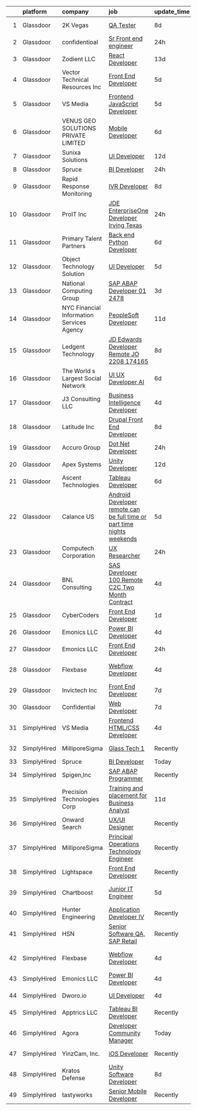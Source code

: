 

|    | platform    | company                                   | job                                                                                                                                                                                                                                                                                                                                                                                                                                                                                                                                                                                                                                                                                                                                                                                                                                                                                                                                                                                                                                                                                                                                                                                                                                                                                                                                                                        | update_time   | location                   |
|---:|:------------|:------------------------------------------|:---------------------------------------------------------------------------------------------------------------------------------------------------------------------------------------------------------------------------------------------------------------------------------------------------------------------------------------------------------------------------------------------------------------------------------------------------------------------------------------------------------------------------------------------------------------------------------------------------------------------------------------------------------------------------------------------------------------------------------------------------------------------------------------------------------------------------------------------------------------------------------------------------------------------------------------------------------------------------------------------------------------------------------------------------------------------------------------------------------------------------------------------------------------------------------------------------------------------------------------------------------------------------------------------------------------------------------------------------------------------------|:--------------|:---------------------------|
|  1 | Glassdoor   | 2K Vegas                                  | [QA Tester](https://www.glassdoor.com/partner/jobListing.htm?pos=128&ao=1136043&s=58&guid=0000018316d5723a83a440d05edc3038&src=GD_JOB_AD&t=SR&vt=w&cs=1_48187ee8&cb=1662535431078&jobListingId=1008101549802&jrtk=3-0-1gcbdasjcis25801-1gcbdasjuj4j0800-68913efced5949fd-)                                                                                                                                                                                                                                                                                                                                                                                                                                                                                                                                                                                                                                                                                                                                                                                                                                                                                                                                                                                                                                                                                                 | 8d            | Kirkland, WA               |
|  2 | Glassdoor   | confidentioal                             | [Sr  Front end engineer](https://www.glassdoor.com/partner/jobListing.htm?pos=125&ao=1136043&s=58&guid=0000018316d5723a83a440d05edc3038&src=GD_JOB_AD&t=SR&vt=w&ea=1&cs=1_112db010&cb=1662535431078&jobListingId=1008120565204&jrtk=3-0-1gcbdasjcis25801-1gcbdasjuj4j0800-157d22aaae319533-)                                                                                                                                                                                                                                                                                                                                                                                                                                                                                                                                                                                                                                                                                                                                                                                                                                                                                                                                                                                                                                                                               | 24h           | Minneapolis, MN            |
|  3 | Glassdoor   | Zodient LLC                               | [React Developer](https://www.glassdoor.com/partner/jobListing.htm?pos=127&ao=1136043&s=58&guid=0000018316d5723a83a440d05edc3038&src=GD_JOB_AD&t=SR&vt=w&ea=1&cs=1_39f32c04&cb=1662535431078&jobListingId=1008091081867&jrtk=3-0-1gcbdasjcis25801-1gcbdasjuj4j0800-08aa4e8ccfbb7ac2-)                                                                                                                                                                                                                                                                                                                                                                                                                                                                                                                                                                                                                                                                                                                                                                                                                                                                                                                                                                                                                                                                                      | 13d           | Remote                     |
|  4 | Glassdoor   | Vector Technical Resources Inc            | [Front End Developer](https://www.glassdoor.com/partner/jobListing.htm?pos=109&ao=1110586&s=58&guid=0000018316d5723a83a440d05edc3038&src=GD_JOB_AD&t=SR&vt=w&ea=1&cs=1_8786a703&cb=1662535431076&jobListingId=1008111504616&cpc=82B3195DA92CAF92&jrtk=3-0-1gcbdasjcis25801-1gcbdasjuj4j0800-d51cc92d47c4f04d--6NYlbfkN0CwDmAJad1vrFPjrCyZc1-12O19u5bGDYSMaAKB40LX6SgL_uQ_xlaLZoxDbDiymBRaDNDIK28uZx1Je-7Sv8ixSFLHV-U0-23YioU3-IvLrCdgQzRye68HZw-6NfwrHT_PAvOvPvdCmAYkEB778tF4DTJDYGPwGaqn8tn3RE5-xAtshAJoUVv9-0DI981-dm_i4yYjLAyQDDWBAvWJP-PEwgHZrRClk89AzvtDd3HYtriyJzazooawVX6JJMrlldO6zZnNjM9kN7u7Ucw4cWg0LsRc3Sbcwy8BimhkyH6FuEOtn4JbNyMEEKeNtV0p3MrYY_F6MZ6MRpfNYRy2XT7VWw4cUQ6Vu_CcesgwCOZtgMORY8hyPY8YHssSd4cjiKhO9zLmjmPIFJ-8njPIdt1I9XC7EwlJkz9FMgeksA-wfvUn9tmLEPlfogf4p_IpAFYagxD9zTedZSFpMcY4H2FSqzN8Imd7XhiuVuNGblIY7GYjajrWr0XaPo1wNtOHZz4I10Ksuj2LpALUOGs9i_Si)                                                                                                                                                                                                                                                                                                                                                                                                                                                                                             | 5d            | Vienna, VA                 |
|  5 | Glassdoor   | VS Media                                  | [Frontend JavaScript Developer](https://www.glassdoor.com/partner/jobListing.htm?pos=120&ao=1136043&s=58&guid=0000018316d5723a83a440d05edc3038&src=GD_JOB_AD&t=SR&vt=w&ea=1&cs=1_e526ec3d&cb=1662535431077&jobListingId=1008112413668&jrtk=3-0-1gcbdasjcis25801-1gcbdasjuj4j0800-89ce4122cd0da72e-)                                                                                                                                                                                                                                                                                                                                                                                                                                                                                                                                                                                                                                                                                                                                                                                                                                                                                                                                                                                                                                                                        | 5d            | Manhattan                  |
|  6 | Glassdoor   | VENUS GEO SOLUTIONS PRIVATE LIMITED       | [Mobile Developer](https://www.glassdoor.com/partner/jobListing.htm?pos=106&ao=1110586&s=58&guid=0000018316d5723a83a440d05edc3038&src=GD_JOB_AD&t=SR&vt=w&ea=1&cs=1_3eea2e7d&cb=1662535431076&jobListingId=1008106154979&cpc=F5E96E35A1725171&jrtk=3-0-1gcbdasjcis25801-1gcbdasjuj4j0800-f05720546d46808d--6NYlbfkN0CxR8Ewqqu2WxwAYRMhqdk50AxsSApkE37Qw4Xivah3VKecGufDyuvHWjwqXIxPycLmnzdjap9MuP0hYonnMRNGMutGCrI-JxiASKUBRu8gSnC1bl-jsFEOQ8DVqlj1kxFNEOZSzi6BpIBqraWlpFuM6umi7KyYDJss9-h5Bhv1esULzN3aZXJO0OcW5a3Ru-cqqtWnImg9ttTZmWqoY22Pp8kYgdNJLmsVQxQdNuqpSw_B1vozcunf59GKHrKOpyToxEMdSj2cn9SpcTdvDSz2jmgo9vuUbOniI8zqXSRYwbjnC7efEF8soj70l1sqJMxB5C5xzvhMzYntGbVXx-lb-zELW1-KgEm9fss32w0rIbKXPwDRNM34UuqPXHlTrG3SA7-fJ9otxbH7cN_W6Kgs9hoY7ntA0mz7dl08nIgXUJBYQe3xpeqxzscaFhtfwREiGDVS0b73DSMv3e2MmEBuiX-AVYIgQ-LFacOks1I1M-R_BKViNDJCQEMBdfBg3HQ%3D)                                                                                                                                                                                                                                                                                                                                                                                                                                                                                                                  | 6d            | Remote                     |
|  7 | Glassdoor   | Sunixa Solutions                          | [UI Developer](https://www.glassdoor.com/partner/jobListing.htm?pos=123&ao=1136043&s=58&guid=0000018316d5723a83a440d05edc3038&src=GD_JOB_AD&t=SR&vt=w&ea=1&cs=1_80292c81&cb=1662535431078&jobListingId=1008093911276&jrtk=3-0-1gcbdasjcis25801-1gcbdasjuj4j0800-c12d46be60d48c3b-)                                                                                                                                                                                                                                                                                                                                                                                                                                                                                                                                                                                                                                                                                                                                                                                                                                                                                                                                                                                                                                                                                         | 12d           | Remote                     |
|  8 | Glassdoor   | Spruce                                    | [BI Developer](https://www.glassdoor.com/partner/jobListing.htm?pos=118&ao=1136043&s=58&guid=0000018316d5723a83a440d05edc3038&src=GD_JOB_AD&t=SR&vt=w&ea=1&cs=1_1c8acc50&cb=1662535431077&jobListingId=1008120560988&jrtk=3-0-1gcbdasjcis25801-1gcbdasjuj4j0800-85f577acc1c47a3a-)                                                                                                                                                                                                                                                                                                                                                                                                                                                                                                                                                                                                                                                                                                                                                                                                                                                                                                                                                                                                                                                                                         | 24h           | Remote                     |
|  9 | Glassdoor   | Rapid Response Monitoring                 | [IVR Developer](https://www.glassdoor.com/partner/jobListing.htm?pos=103&ao=1110586&s=58&guid=0000018316d5723a83a440d05edc3038&src=GD_JOB_AD&t=SR&vt=w&cs=1_f50eb1ec&cb=1662535431074&jobListingId=1008101246302&cpc=ACBF47B84C432121&jrtk=3-0-1gcbdasjcis25801-1gcbdasjuj4j0800-4c11f4b3383ba9e8--6NYlbfkN0BVnwLlRn5_hcsE5CpN9UW4_nyQYfUVagSVuhr0ZGDrdSz4Vg7RtH9ofGP4oq8CUmsSSIXo_PRJWSXAqM0iaF_7QQjEPWuIFHY-yhv1XcbKxE21cf6NZuz46qn8GqBEah7RvVje0KxoTBrZWgQv84UwKSwYb_4qpHhiouckwKssTFtAED5if2OV8sakOBHJe1XK8l2cC1zYhhqZjNkHl9KvGXvoSDVrmN4TLAt2PjBxc5UjivL7bziOh_4YLMDAMIB6JRHLv4qhzXJVflcmVdPzAmv7KO-Gx8RdLdoqpla8YQcI1p_6Cu9W7HGyMldERCNSJEbwNFouO80xx2LEIX_MYCAUy4oPfnKF8iHLTh2u3b0_wK6n8dE4zSA8UaUfmBlbhmffb7enjggjY0n5vKARJOk9csypo0sH1cA1fNSSHKsi7FTvx8CyKquA5fb3CP15S9D52TAdwEzJjkBoL3BGCDgU5n-OuFfaHVjARkqfiz23yO7VykDsrjVeFpqYzt5Hxbg3vEeHouqWwd-J21WMMpX_UO-5vIfJxLu2jK7A_uO5nDpPofHptaTXkpejVh5931XGmwrtjf2_0FzUgsXA)                                                                                                                                                                                                                                                                                                                                                                                                                                        | 8d            | Syracuse, NY               |
| 10 | Glassdoor   | ProIT Inc                                 | [JDE EnterpriseOne Developer   Irving  Texas](https://www.glassdoor.com/partner/jobListing.htm?pos=108&ao=1110586&s=58&guid=0000018316d5723a83a440d05edc3038&src=GD_JOB_AD&t=SR&vt=w&ea=1&cs=1_e6b60c75&cb=1662535431076&jobListingId=1008121300043&cpc=ACAF1607C5C1E404&jrtk=3-0-1gcbdasjcis25801-1gcbdasjuj4j0800-e0d039a501cc26bf--6NYlbfkN0Dvvu0k5orVndX-pVX5gIAbfUD850mwj9cGy3MpbCSoBF1xFN5CVVdw9ptRQJVgDZRyAX8iIhdnIBb73C8Zmh64p32lCS8brzFjDLTHT50hAXy1-Ta4dCliWueqUYhfx2StcQCz13nPgVZ354bOiHn6jtyhiQf16waYXbWIEtB7PFJw7FnQNgmQeRW_YXGOE1Wu1EExJyaayNWnQM3ggppq6lwILWUMM_dOGvCIrxIT_C-bct3oHxQm8w-N-_Q5aEIBs8qxdcW6ZInEY0PEa9LZPF5nOreDD0DRNxOrqL0N8uohdTjF1wzhpIIzAHPoP_URCWccc2XEqUZfeUB1kPEhSrSwHAD2jo8PTMcYJA-eQMwff--oJqUA-o7zvQfkQoovcmA0En-BMqJUy-k2iavsE-_AbfyZqBel8NxBPjbs3XWKtAvbJORS43NrujysuuG4qV_OS3cowjNRqGKxyu_OuhTRpQbKNd6l6sR1LgsMMGGkN_kyX0VDiQfxS8FvYYazwaWKSrIxTg%3D%3D)                                                                                                                                                                                                                                                                                                                                                                                                                                                                         | 24h           | Irving, TX                 |
| 11 | Glassdoor   | Primary Talent Partners                   | [Back end Python Developer](https://www.glassdoor.com/partner/jobListing.htm?pos=113&ao=1110586&s=58&guid=0000018316d5723a83a440d05edc3038&src=GD_JOB_AD&t=SR&vt=w&ea=1&cs=1_ac1f7475&cb=1662535431077&jobListingId=1008105964743&cpc=F41FEAB56D215062&jrtk=3-0-1gcbdasjcis25801-1gcbdasjuj4j0800-24bf8aec79f66f3d--6NYlbfkN0DOCvLQenlXS7fh3AEEtPwhntZQnPW7UfiJ0vyM-Z38ZvlXuLrJoooXtLfzu_VleczH20cQK-OsjRuyR0zUcODPwKcQqF_U3Ww7sq7mCCAZGhvw9gf7GODUfnjWlM_WdPWrzBl-CATg_1Qpv5BHjTywxQl0v0ASlSiNBgf5SuRJg8zr6gToofLTh0JypghIIa8Y4-4QwAop6gW_qGxmqRWtk3biBI3b2EKbpkPqVSB4Ev73Zqu5czo-ep1it-fYUmuwQbwB8hRT8mVJR1dJJAVnbWzf2RLMYBeTosel5P0AvUp_bcWA22JPgBD0nB8Oo1a7MIcAOXpCKBZXDL8355rc6Gecj4kKI3iJy5DSBt4YGwKY6dz1RHFsUiSVGx5u6bHycsq7iCyEtj41h_lBFpPAlCfAAZvZhczPKNzTKcnAiUTPTQW3mwm7YmIuiHfJ7KPmJaJdOISnCfeGmt2rG56FegZ5TBzZZD3HEiIWIflx23EEZAJ12nflbllXMACla6_k6Wf6AaHRig%3D%3D)                                                                                                                                                                                                                                                                                                                                                                                                                                                                                           | 6d            | Remote                     |
| 12 | Glassdoor   | Object Technology Solution                | [UI Developer](https://www.glassdoor.com/partner/jobListing.htm?pos=124&ao=1136043&s=58&guid=0000018316d5723a83a440d05edc3038&src=GD_JOB_AD&t=SR&vt=w&cs=1_0f5df868&cb=1662535431078&jobListingId=1008112764613&jrtk=3-0-1gcbdasjcis25801-1gcbdasjuj4j0800-dd204f09d5632003-)                                                                                                                                                                                                                                                                                                                                                                                                                                                                                                                                                                                                                                                                                                                                                                                                                                                                                                                                                                                                                                                                                              | 5d            | Remote                     |
| 13 | Glassdoor   | National Computing Group                  | [SAP ABAP Developer   01 2478](https://www.glassdoor.com/partner/jobListing.htm?pos=116&ao=1110586&s=58&guid=0000018316d5723a83a440d05edc3038&src=GD_JOB_AD&t=SR&vt=w&ea=1&cs=1_5e792523&cb=1662535431077&jobListingId=1008115444968&cpc=8795CF9063CD573D&jrtk=3-0-1gcbdasjcis25801-1gcbdasjuj4j0800-6b45a059264a2e52--6NYlbfkN0D1IdhwiI-MbYliDxlkdzQl0PwcHEIzV5bYyrHGTsr8-C9iLEpciUiPq-bjpQ6SnwvHH8yebsJEF-R0cT37Se3gxmjemOj11w5AlQ2uOhrARGhLYqwggt2JKE-H3czIcq4CFPR6IGGQy1Dj4YGXERaCMR6SpCn7igJ77-4gx_RCQKPf5GemfCUkXscHFWeWQZXsbuE0JgBiP2BrMh4-tzEDVLbPJmWcNFvNu1-LAAQOgudgjy1pqswfneMLx3ER87OaCxGi9m_e-PO5Hm__Imgd0Ng7eqEs0VTDAoZ4FsYCfBK-QIQhpsLV6pJ4wWyFWiH8MY-SwGBdYp1u5UiUvXhMWoHxsIUp_Z0Dnftte3-5DeT_x7k55QHLz5FqJY_5LHg_g432FLlx1mfK-mSHmlUsXmtTdFsEsKdNUN92QXmco24Jc6l4WVjS1_nNAcaRBcuGjjuUQPu0BDgeoh8RYp8We3aPVnU-pabwyqr356kLDq6C_fDv3NFz6NH2x9W-koc%3D)                                                                                                                                                                                                                                                                                                                                                                                                                                                                                                      | 3d            | Remote                     |
| 14 | Glassdoor   | NYC Financial Information Services Agency | [PeopleSoft Developer](https://www.glassdoor.com/partner/jobListing.htm?pos=101&ao=1110586&s=58&guid=0000018316d5723a83a440d05edc3038&src=GD_JOB_AD&t=SR&vt=w&cs=1_b3157af7&cb=1662535431074&jobListingId=1008096945992&cpc=3794EC2BC9A3BB0B&jrtk=3-0-1gcbdasjcis25801-1gcbdasjuj4j0800-2a3e79cccf1e7ecd--6NYlbfkN0Bvr9eD_ocRLKaKs7JuGJlCR4Ix6DTQrMKkNH8RK5rBAaAlxlDDl2M94ynW9wIeW19uSMej_8bks0AG8Apv7SHMbh5_HX2qWcY7NJ8CoYLhgcmnTau8snrIS4haJ44mrsa8OtvbcXWUkpF8dkIWVMJpoPrmQUWlGOi6y7YgzPCN1S2YKPme-IeaaoymeurkLhZlrwhzc4lBJebGkNXV5bGHbcE5XREs_lMZbmFSSsekaGFlgjjHHf4evcW9Mbw8orDBMnii--2bIfs9STFuKLa7Mgoe4E-7YeIzsQYaoXjKHrlET7hJDPCKQ4nYrz0SDiDelZ6M4aq49FCYywRW4_EhG_S_JkCh6zOTiSDouxIsnyGo-gTJhTDZ-02LTQ3KCF6eAw2iYjtv6wXPX1yYWXs19IUnoV_EbQyKM4FcZxJYRpqvQUveIWDZpUPwO51VjYM2UN8o13UgafNmiF8oBOgXlmiKMSDWHtlDEb8eg7xnSE_XnbpXzyuvMaWCobDMgCZGBDgw7mlYSZX-HNmXsfI2MYset55chdZGdSDjvM3YPX1EqskpAk1JmWFrBZfPy643l8-rGvjIcQV-hfE0qvIPT8RwKHKbGhU%3D)                                                                                                                                                                                                                                                                                                                                                                                                                   | 11d           | New York, NY               |
| 15 | Glassdoor   | Ledgent Technology                        | [JD Edwards Developer  Remote   JO 2208 174165 ](https://www.glassdoor.com/partner/jobListing.htm?pos=115&ao=1110586&s=58&guid=0000018316d5723a83a440d05edc3038&src=GD_JOB_AD&t=SR&vt=w&ea=1&cs=1_5c375be2&cb=1662535431077&jobListingId=1008101416492&cpc=6FC5BA77C9A4CD78&jrtk=3-0-1gcbdasjcis25801-1gcbdasjuj4j0800-bdcb4f1f8db61c3a--6NYlbfkN0BhfrGGbcblirJ0_oD-V1jJ9SBvie1turFDKTAe6KCgNzq6yyAeTVm5iPBuNul22Zpzg2SWnJouwoGnXnJMfl4T1-YKFeQfWtDuu-QPIQLwC0k8wweEB90cftJUD13bPJoyOPmCwrobcg7y1aX7EJ81OpxXv3VrvgFSLgEIqtRt6fkvBFSyrjw7lGa1qUtr2R1tU6ADsez4EM2k6_qyKXDi-vS0QKTDUFYlYIU7TPtgocJvpvP4snvL-IFM14O2pAJDOVqP5l_-pK_zEZRDeOqPGDn7b_rZAeBm_KfR2OCQ8B2_isBWsq5DNo5z-toYeZgpD-xMGeApRb7vf7WUqtJV18GsOjWj0K8UNScQIIH_gSrVK3NatMBavZj6di2K3nxsYxcKrSntUOIxAEIXn0mhFK6IUh9CzCrrfFw_x4y083MEZSJ-7zyrbm_ZU0B1yUnxiRV9ibcCcQjdIU5BNHPC_SgsG0bums9S4yEoAtkOfuOBc0lcwyr5C7XYjEx4XgjhzpEMam4_IKOpLvfKbHiRxq803hbXfZ_68Rzy8M8e5Rd3PKNOIZsfXtscJbTjdSj-1SX0mbwOB5iJ0TGa1qKuB3DjHn5myyu_3Dw6FYKj_3hmL0twScz5rcrZ41bAYhtUpEJFHOokWWl9dJ42bjwbTKNujJPkEPvO3xM-cSM_j_jFVdNIefM0)                                                                                                                                                                                                                                                                                                  | 8d            | Boca Raton, FL             |
| 16 | Glassdoor   | The World s Largest Social Network        | [UI UX Developer  AI ](https://www.glassdoor.com/partner/jobListing.htm?pos=111&ao=1110586&s=58&guid=0000018316d5723a83a440d05edc3038&src=GD_JOB_AD&t=SR&vt=w&ea=1&cs=1_1dd9875e&cb=1662535431076&jobListingId=1008108083936&cpc=6FC5BA77C9A4CD78&jrtk=3-0-1gcbdasjcis25801-1gcbdasjuj4j0800-de6ad62bc615bcfd--6NYlbfkN0DSgjPPcnEdvoK3uuxfISLALE6pB1FR7YSHOr_tSg5_QGIhoz_2VqUepdcKLBLI_zSdMmIpLQQLQviGYmqeHU64dNQzWykVjy9GPtReiRwgwhwK57KCvSGhhonduNkBZDESGNvXK7AAOZ7oeRE1PCmi8tQBO4qqIohn9hEvsjhSuXWrFGW2vUsceVYu0x1x62fjbQCHI01p5Z91MtjYl6WWmbNlILelvDRAFi2QmGp3F07wtbdUzorkiZX7zbLZuNHJu8--1uKLn9yVSc0FOUqcqPzMY6UlyNmK4nQEmCksztfaxajCWla3wOx3n7ketYGubTrKZ8TkAeZRG-fNL7og01pQYGEFQWq896p2ed_eD-8zE797vYkSr2G31iVr5Hjc6Hl4eqkHhpQKiMShIjtSsH_F8G3GSz5KZVMF-q_QHIOUlL0UqzO2CnPMeC8vigMg1GZDYzSXREhHfdfYuADqbMbPtnDDQrpevqgUO6iYmvkm5_mHQYxENcP-ZTaJXO3lPXHJfLmvr2UlXs8N_LPz5bkj_I78KHNaCHUxal21W4ngSCUUhLeC5skhSBFatZn7Rv1Q4IyVsq40RhtCjsRl)                                                                                                                                                                                                                                                                                                                                                                                                                            | 6d            | San Francisco, CA          |
| 17 | Glassdoor   | J3 Consulting  LLC                        | [Business Intelligence Developer](https://www.glassdoor.com/partner/jobListing.htm?pos=104&ao=1110586&s=58&guid=0000018316d5723a83a440d05edc3038&src=GD_JOB_AD&t=SR&vt=w&ea=1&cs=1_0423ecba&cb=1662535431075&jobListingId=1008114644384&cpc=5FEB1BEB8E14EF52&jrtk=3-0-1gcbdasjcis25801-1gcbdasjuj4j0800-a96afb5a6657bd97--6NYlbfkN0C-muprqpCMm1hAUIi5WIH7NOcegZg6Lh5paId2ca7O4PTI1amgGdXmedCgUefvQ3yJgXbuw7nWzETmVGQc_0Dluq_1JhoLjHHhWwFcRk0HPHAhcWjIIbWVlhGRNkluhC2C9QdOzYJH_pGHjZFnd_bSSQgbf4zjcUuEy8CmYjrlHCoh_ybzkkWJb5vUyL4b8VpO2e7s9BWqgKkWslM0UehP77_2kKbN416DCuPTSNx8FawLweFEuREoGA7WxjX5AK5tD8ibrU8LSo2l_k8fIrAsKDmbQrAw9eNCzDHtlsXP7zAv29byyymLOjr-XPSheJXW9dtGg12b2jCtg0ZamFFch9mYjvWt35Cy6huApYY0mGbJ8MQSvp_Lp9G1yEHmzJ3EAPLwqsXP5t-EqFqndWZxi8XOFwyhf4Aot0YbjzuYj_qmEBOnvFFUEWGBf5CS7QwHKtXLoQxtRmUbvK_B-QWA4Rnmcjff2qDosznV8OFsGgA-2YYarSd7ceUWrgd-fV1nJwZOiEldSQ%3D%3D)                                                                                                                                                                                                                                                                                                                                                                                                                                                                                     | 4d            | Remote                     |
| 18 | Glassdoor   | Latitude  Inc                             | [Drupal Front End Developer](https://www.glassdoor.com/partner/jobListing.htm?pos=112&ao=1110586&s=58&guid=0000018316d5723a83a440d05edc3038&src=GD_JOB_AD&t=SR&vt=w&ea=1&cs=1_0c4feef6&cb=1662535431077&jobListingId=1008101567028&cpc=F41FEAB56D215062&jrtk=3-0-1gcbdasjcis25801-1gcbdasjuj4j0800-b0da56d3920c85d6--6NYlbfkN0DHl9MnwPpq1bbpPHgKt1JoxxtgUYxcPgpGa7590zZ_bSO6C83MMtUscRZ8bkrEfXtGCfJb3DfNdsrefLJEN-PA_7RSo760CQGYUcD_ZhExeILm0Sjb2xdE8AkNC8ftfll4QZ4D5GaMUHby8pdNXutnMAndhOIMSycmVM6CUnKLzhFnlbrOW-XRED0K0OE1iovpNpGzZan9v6Xx0ZjQmfPxIFiBDYccpnFQNh2ySNsD0wKrDykVkw0Mwx2ootMHaYNTdUS60NI_lQXYVh1EEbEPc17qaFVfUemmH03loywWTXAivt3cCRgqZXYs_ZLTOOOF55N59x-jUD8lRal3MPKVVMrQkFWbnoFtBV2W5aG4yMRemTumSrL5--oytal1IZdL__TgpS8hV-ya7JP5J67kkE9joDwNWcnJLwhJKgSC2C0w5R-nfPkuAYH8qYLMIxaLb4nfd5_R3fCBuLftiOwDn_JIOVcri51dCg8EaNOIghIFc9f5LyxU70m27v47IdqTPcrE2aB7mA%3D%3D)                                                                                                                                                                                                                                                                                                                                                                                                                                                                                          | 8d            | Remote                     |
| 19 | Glassdoor   | Accuro Group                              | [Dot Net Developer](https://www.glassdoor.com/partner/jobListing.htm?pos=129&ao=1136043&s=58&guid=0000018316d5723a83a440d05edc3038&src=GD_JOB_AD&t=SR&vt=w&ea=1&cs=1_3141a7d3&cb=1662535431078&jobListingId=1008120978305&jrtk=3-0-1gcbdasjcis25801-1gcbdasjuj4j0800-77b5d600506de46f-)                                                                                                                                                                                                                                                                                                                                                                                                                                                                                                                                                                                                                                                                                                                                                                                                                                                                                                                                                                                                                                                                                    | 24h           | Minneapolis, MN            |
| 20 | Glassdoor   | Apex Systems                              | [Unity Developer](https://www.glassdoor.com/partner/jobListing.htm?pos=110&ao=1110586&s=58&guid=0000018316d5723a83a440d05edc3038&src=GD_JOB_AD&t=SR&vt=w&ea=1&cs=1_8d5052b8&cb=1662535431076&jobListingId=1008095644462&cpc=47CFDC01B3F81FAC&jrtk=3-0-1gcbdasjcis25801-1gcbdasjuj4j0800-6bbe27f3ee36f77a--6NYlbfkN0DqWjE27Bj7wQp7zwejGyju2OyxUuq4SEucXSyN07WCWejYvQmJsgF2DYF8Y-TYieD1jr10UgDSox5dumJNYA5WJqkQ-nEWPu2Rc9PgyWrCP7nX1cbXE8hLzx-28Hd9xYudWUqQyn7Qp-bj_r0v5HpnwaNV1w4cWgaPyjPpalKfu1o9ZD8ZCn874K02Wg2lkacu_AxDIIY_ZmsVIaYDsRp9H1FtDtUcsc0x5Cr8wRjUcc8f6kZTE84Ki9A4s-wQ4pBr330dCaWpwoo58JG4BKblKAm4742huWxFo8-RJdt18n_1p2MRB6QsatTXpUOQrsWt4aYJDErguFK0oapTZSJYEV29dNcRRTL2_gH7sTyI5KBvGCVKMW1esqS_YI5lklqPbSh2CR0ktvTGlxNBGBzTllzuztU6qzP_Dq4kbCRiE22iaLWmvVbnyhTCUW6cpDVAFB3W_q13OycSuxuU393G3_nEL_T1z3zcVtyFZyW7KwtYnpzeTFjV268mnRkGSyKriZI4gDPl4B9pDZhZQP0HPVLlNNIPqmdKxvaPTXS88zIZdKR_gJHWVltdMEinsiX7qNGxm84UJ7Jq1Ha37_eCS5Z7ES0UdmgHQVroDbIZUKhwwUeVb8XRw20LaTYEf5_tL7QovKFUaA%3D%3D)                                                                                                                                                                                                                                                                                                                                                                     | 12d           | San Diego, CA              |
| 21 | Glassdoor   | Ascent Technologies                       | [Tableau Developer](https://www.glassdoor.com/partner/jobListing.htm?pos=126&ao=1136043&s=58&guid=0000018316d5723a83a440d05edc3038&src=GD_JOB_AD&t=SR&vt=w&ea=1&cs=1_fc2bc8f3&cb=1662535431078&jobListingId=1008106357315&jrtk=3-0-1gcbdasjcis25801-1gcbdasjuj4j0800-ccd6a9b9e94d499f-)                                                                                                                                                                                                                                                                                                                                                                                                                                                                                                                                                                                                                                                                                                                                                                                                                                                                                                                                                                                                                                                                                    | 6d            | Remote                     |
| 22 | Glassdoor   | Calance US                                | [Android Developer  remote  can be full time or part time  nights weekends ](https://www.glassdoor.com/partner/jobListing.htm?pos=107&ao=1110586&s=58&guid=0000018316d5723a83a440d05edc3038&src=GD_JOB_AD&t=SR&vt=w&cs=1_1928d9e4&cb=1662535431075&jobListingId=1008112019266&cpc=AF770993EC679D41&jrtk=3-0-1gcbdasjcis25801-1gcbdasjuj4j0800-2e3b82992bd324be--6NYlbfkN0CUxI4io42tSS62xnL00SrXi2yJmCzdJxEKcpG7rurhbzpNshOm01i5P2mXDzRiGHCZ2jmah9CfZfeFh8K7IDPad9j6J_3KRsna5VISvojFBP4Tnzyns0v339B9FNWJ9Qek0HOgEO7SVgBiK8iRMDLTklRqLMRMBo60bJPDu9NJ9ScMe03-OHjMqGjlPX14XZrUlIHpMbn8iSNEmwqJ1T9c3RvMiVbvcnUlKG4if7AXx3d6HUDjct9fjP20zjvaZAOmHcigQYv1BjimQ186uWrolP5el1odC_iSL9W0rq1PA-61-7bAdqNx8EEptsnfcp6OCYywGo2QAC0-Iv5vFZIDCjAMlkL4WOLbnMeKYtqrvIKSMWoic6NCe7eiiNuTjl8cYr9zdkQwjv50IppYHiqBADD6AW51yzGS8LVh-XBHy6jpnEPh-nuLwQBRy6DeaQ0UcnbO-2kxAQPiUdNhKkhOY9jIj8ojQKzFv-gccdRcRGmlbv4YUb1gYNpKm7gd6MjDDcY0aw6XdLIWt3_CCiD-Ds35bBrIFZZn9BDRmfdrUcPyTQ_GEzvPpDj4iVSE9HMiW_rKVAF7te9zHK667VYX0Ti31x9JChk%3D)                                                                                                                                                                                                                                                                                                                                                             | 5d            | Irvine, CA                 |
| 23 | Glassdoor   | Computech Corporation                     | [UX Researcher](https://www.glassdoor.com/partner/jobListing.htm?pos=117&ao=1110586&s=58&guid=0000018316d5723a83a440d05edc3038&src=GD_JOB_AD&t=SR&vt=w&ea=1&cs=1_c3e8da86&cb=1662535431077&jobListingId=1008120648815&cpc=3BA4CE39D5B5DEF5&jrtk=3-0-1gcbdasjcis25801-1gcbdasjuj4j0800-23ffee758d2c98be--6NYlbfkN0BeGDwn5w552iLIbU9PGRaFrTNjb8EIqVWv39gFY7fGshWJrHwAsIU20SH4MpysjTXWb1PBw9z62GaZ9tQtka6hTUaMYp5uz9uHHZKJg0cYj_7q-khztRlgmRWMWBC55Rh-UIdzlX3q56sfoU3ZdxQmDTe4JUTPCMTsJYTl4_oNvKjepJNgRnNH13cg1EZiX8H2uP16gnkrUBy_ZHmDV_88gOw3yyXWamiMwff8uXwJFlbfyNnLwzCmDvWi-rFKpS-VGhY9xFc5BQnijtN2f2UVjFP-Jkrdkz6a_YABzWbmNluUzDLIVe-JVCaDO4aUNgi3XPJ9CRcDRF9fH1Rvx6KpgMeyF_2nTkQaxVaL0RiRp4ZspQ9auO4H9IsxsPFThEyPgVuCPK2D0UeyE24hAm0rN-fzj_fWm7Fd6OTLmlG__cFku9TpcbuMO7i1i-s-ulP_1kbz79c0p2fp2YOgmLgtW5MRlllgW1EsWQYlu4aJPnUxD92T_MxRXJ7j2l2ro2G3B15Z3ZM1Cw%3D%3D)                                                                                                                                                                                                                                                                                                                                                                                                                                                                                                       | 24h           | Remote                     |
| 24 | Glassdoor   | BNL Consulting                            | [SAS Developer  100  Remote  C2C  Two Month Contract ](https://www.glassdoor.com/partner/jobListing.htm?pos=105&ao=1110586&s=58&guid=0000018316d5723a83a440d05edc3038&src=GD_JOB_AD&t=SR&vt=w&ea=1&cs=1_c36049eb&cb=1662535431075&jobListingId=1008114876305&cpc=D2F1DE17EE1F43B9&jrtk=3-0-1gcbdasjcis25801-1gcbdasjuj4j0800-8571d15594d1e70e--6NYlbfkN0C_eQCgnQ3dunn2kgXxy7uUxBB8Rm9uGSd45wqHXb30YrTg5NAZtCjZ9090WdGwjZ6QgGsdW3QxYLCK6kJFvteWvRwus-f34so_5Aiwsrj-vZKocFjNif7AWlVUMFdq2E9_PclsfhclfU286qtvSK1yWfTygMTSxBAqPzhOsyVIYo7Y2TWHNi-Nh3kB8iNLLeEFolBai8n8hgYKLfOb2tsKiLY0e59aWE4zt3qx39ewBEmm3QjlKKq8c9TRj3wy0iih2Jn0qZMUiSjk4SG_tDgivAuOSuH7QLIbblzW7_VH7N2ysJYx3qEkfDY42sBIik5fltJzQtSfF00FV2eqR_yzlKGzb-JLv4w0c1vnfDRdX_3nOchC6NM7nvl-5Khhe_cg215n0eOkyj94Op9Jhor-CfGe2rQg1CLrTcYOq5D7ZCtGAVJZn31oIvZB7TlvL89rJ_KWZ0A_KIhfUwYh-WyssP0y3KDFw6dRGjfWQpv6KZMZ_SYS8svqw7T_jQmOxdg%3D)                                                                                                                                                                                                                                                                                                                                                                                                                                                                              | 4d            | Remote                     |
| 25 | Glassdoor   | CyberCoders                               | [Front End Developer](https://www.glassdoor.com/partner/jobListing.htm?pos=114&ao=1110586&s=58&guid=0000018316d5723a83a440d05edc3038&src=GD_JOB_AD&t=SR&vt=w&ea=1&cs=1_05cde70c&cb=1662535431077&jobListingId=1008118859160&cpc=F4EED0218A761C36&jrtk=3-0-1gcbdasjcis25801-1gcbdasjuj4j0800-167b0ef55e0921df--6NYlbfkN0CpFJQzrgRR8WqXWK1qKKEqALWJw739KlKqr2H-MSI4eoBlI4EFrmor2FYZMP3muM2jIErn2TD3DVwCYsvBU_Bu42oCSCRJN24FKu6WCq2XYw0liZ-JyHX36vZ6Q33I0w09fgHbC3YOxqD0BWmRZKINEPeIGH0BFfuAalfxpIb-VCbLPo3-NyS2Pp34IeCQR88G9EZOOLpLdWLyyK3b_U07t6UDNxLMQ-duYphzk3vzFc-kAAM7eHkroLFHfnAnNqR_UvLJVLiaTbanE9-O7Bl1e1psMXhv0YEr49j1a9nibIQFqVunRG9lQrneOt96vhnrxVhQrUfXw-DBjxbufRIJYUyIsCiZaWnYYygmsdJfgWW9HIhR8A4qkRaJtOPoSSQdFlvE-i6h3VRJ2CHyXcbsm5DXB_QXA3cujIMuUFKJNaRy1zK6K2V79DZRLfA5WVXd3H4NxTauE_HexamzBBTSYotszaE7pj10ifY3fToD_y4AC6--_v-RDcUufj3SeRd5MtZLGn0Ia-87PXqif1QtYt12n2Vjx4j9XtTMKakMocbN_1Mebkexi4fEGo4BQcx8UOyJ1WfQ2Xpr4rAImTjibUitl6u3TJ9LGke04cv4skwp9JCMuINTKYoC7fksLC2-Z5p4oOM7Q_3IuhEgld86W-OxJ2gNwLp3cSZ1jsFkA9-gPv1O4Nl8uQcxG7-0tTBqG7jazhvaQClLvSvwUa5hFBFtTT8I03aNdFpC8zHe44YODI9JfEm9I2e5EoeujMNTFouL6B_ln1CZ4KUhzlSqqOS070ePnZeSQmRh3lASTgzXagknvGXI_86J8pNTTOzsZ0HD8syMHBQLfQjRwNs1cNXeABJRCzRVWL7XbpqhX5cYYyiyjyNyUO2vJihHvv-ZLVwI7sKiSxBTEG4XLIYA-lwO_9j73csYrZQ1EosfpY5PCwDeRDUx5D6hm6zlPwmdAMtWXRViQMhQ3H4H-3VFGRGNr6QLrTiQ4arHgnJedQ%3D%3D) | 1d            | Aventura, FL               |
| 26 | Glassdoor   | Emonics LLC                               | [Power BI Developer](https://www.glassdoor.com/partner/jobListing.htm?pos=121&ao=1136043&s=58&guid=0000018316d5723a83a440d05edc3038&src=GD_JOB_AD&t=SR&vt=w&ea=1&cs=1_e44ba235&cb=1662535431078&jobListingId=1008114105942&jrtk=3-0-1gcbdasjcis25801-1gcbdasjuj4j0800-22b4f0f2104a9b09-)                                                                                                                                                                                                                                                                                                                                                                                                                                                                                                                                                                                                                                                                                                                                                                                                                                                                                                                                                                                                                                                                                   | 4d            | Remote                     |
| 27 | Glassdoor   | Emonics LLC                               | [Front End Developer](https://www.glassdoor.com/partner/jobListing.htm?pos=119&ao=1136043&s=58&guid=0000018316d5723a83a440d05edc3038&src=GD_JOB_AD&t=SR&vt=w&ea=1&cs=1_deee6a53&cb=1662535431077&jobListingId=1008120888737&jrtk=3-0-1gcbdasjcis25801-1gcbdasjuj4j0800-1bcb69bc1ed416e8-)                                                                                                                                                                                                                                                                                                                                                                                                                                                                                                                                                                                                                                                                                                                                                                                                                                                                                                                                                                                                                                                                                  | 24h           | Texas City, TX             |
| 28 | Glassdoor   | Flexbase                                  | [Webflow Developer](https://www.glassdoor.com/partner/jobListing.htm?pos=130&ao=1136043&s=58&guid=0000018316d5723a83a440d05edc3038&src=GD_JOB_AD&t=SR&vt=w&ea=1&cs=1_b992ab1d&cb=1662535431078&jobListingId=1008114859113&jrtk=3-0-1gcbdasjcis25801-1gcbdasjuj4j0800-80f2a2ce2df7a49a-)                                                                                                                                                                                                                                                                                                                                                                                                                                                                                                                                                                                                                                                                                                                                                                                                                                                                                                                                                                                                                                                                                    | 4d            | San Francisco, CA          |
| 29 | Glassdoor   | Invictech Inc                             | [Front End Developer](https://www.glassdoor.com/partner/jobListing.htm?pos=122&ao=1136043&s=58&guid=0000018316d5723a83a440d05edc3038&src=GD_JOB_AD&t=SR&vt=w&ea=1&cs=1_06199634&cb=1662535431078&jobListingId=1008103949961&jrtk=3-0-1gcbdasjcis25801-1gcbdasjuj4j0800-deb6620782257db9-)                                                                                                                                                                                                                                                                                                                                                                                                                                                                                                                                                                                                                                                                                                                                                                                                                                                                                                                                                                                                                                                                                  | 7d            | East Windsor, NJ           |
| 30 | Glassdoor   | Confidential                              | [Web Developer](https://www.glassdoor.com/partner/jobListing.htm?pos=102&ao=1110586&s=58&guid=0000018316d5723a83a440d05edc3038&src=GD_JOB_AD&t=SR&vt=w&ea=1&cs=1_88d06729&cb=1662535431075&jobListingId=1008104607554&cpc=8795CF9063CD573D&jrtk=3-0-1gcbdasjcis25801-1gcbdasjuj4j0800-08c3ac7db782754d--6NYlbfkN0BpE-cAQ5W3YA-r2UOG4w0-H5Jb_BoUWZJSJyhMu0PMY6ZofMtg6a85PK3cha47-Hta9AyDweQtZIhYmhKQq4Epgt56FNIMk5rX8NwgK-2-dgUzRzmx6vWtQVecuHJmFFrIHzHQVDX_CLnXl9GxlHvQ7nLBq9hPp9hXMtc-NEWMysBpPNBDeMjkhOjSuMyYmQNQ-FBcr-BETgZmjDNwVzZxwMVUVzgaLQGlNNM8AwOCJtuy24RKEpKYwuXL9PoVTaBPRKmvwU6kecn4goEQs6XR1lOWP_8kJt4bovbFcLVRpvTh9QH4UJedGSgnJ3mtzYr-K0JjTWIyQxDBcRStgYhNO7WLzX6pU9w8GmzFORRxV_7c5qlPzdMT0sOPJA5UEW6X9Wld5xzIjI_MoxdE7Jy9vgf-dfbBIegOZmgGyKZ7N0O4JR6-MoHyu-viLyyKxgQ-7yBB1HLx573rnmLYzuzm_J8wRLMlqhD8ikIeJ2kydw%3D%3D)                                                                                                                                                                                                                                                                                                                                                                                                                                                                                                                                       | 7d            | Remote                     |
| 31 | SimplyHired | VS Media                                  | [Frontend HTML/CSS Developer](https://www.simplyhired.com/job/Vr4pOdkFBgpCC7xvoP0821_NzdEwo3Tru_UE_q7J9qaCjAw34fFtIg?q=interactive+developer)                                                                                                                                                                                                                                                                                                                                                                                                                                                                                                                                                                                                                                                                                                                                                                                                                                                                                                                                                                                                                                                                                                                                                                                                                              | 4d            | Westlake Village, CA       |
| 32 | SimplyHired | MilliporeSigma                            | [Glass Tech 1](https://www.simplyhired.com/job/925LfimhPY87xYj-3ZEvpgyi1SLUiskNWgcAZ5VR9J67_ZQZDv_9Eg?q=interactive+developer)                                                                                                                                                                                                                                                                                                                                                                                                                                                                                                                                                                                                                                                                                                                                                                                                                                                                                                                                                                                                                                                                                                                                                                                                                                             | Recently      | Milwaukee, WI              |
| 33 | SimplyHired | Spruce                                    | [BI Developer](https://www.simplyhired.com/job/q3544XQgoa2CJnZ1cwoVgd9CEpJRbe3BxgEQkO0BWnNYqLmMUTUT_A?q=interactive+developer)                                                                                                                                                                                                                                                                                                                                                                                                                                                                                                                                                                                                                                                                                                                                                                                                                                                                                                                                                                                                                                                                                                                                                                                                                                             | Today         | Remote                     |
| 34 | SimplyHired | Spigen,Inc                                | [SAP ABAP Programmer](https://www.simplyhired.com/job/EeOILJaUHBwOmv-KwMZSRq6TouMXKZNT9I5WH-7XUseGrcqO0Qgaag?q=interactive+developer)                                                                                                                                                                                                                                                                                                                                                                                                                                                                                                                                                                                                                                                                                                                                                                                                                                                                                                                                                                                                                                                                                                                                                                                                                                      | Recently      | Irvine, CA                 |
| 35 | SimplyHired | Precision Technologies Corp               | [Training and placement for Business Analyst](https://www.simplyhired.com/job/SouEd_4OMEXkxJLqBrnker6zyJVSdiciH_ihhtg7ufYYDQExJF7alg?q=interactive+developer)                                                                                                                                                                                                                                                                                                                                                                                                                                                                                                                                                                                                                                                                                                                                                                                                                                                                                                                                                                                                                                                                                                                                                                                                              | 11d           | Palo Alto, CA +3 locations |
| 36 | SimplyHired | Onward Search                             | [UX/UI Designer](https://www.simplyhired.com/job/W7RyDij9M65RP5fUInqXdY7YT9nA0zX550GHR_jTy378I_Pt40zvIg?q=interactive+developer)                                                                                                                                                                                                                                                                                                                                                                                                                                                                                                                                                                                                                                                                                                                                                                                                                                                                                                                                                                                                                                                                                                                                                                                                                                           | Recently      | Jersey City, NJ            |
| 37 | SimplyHired | MilliporeSigma                            | [Principal Operations Technology Engineer](https://www.simplyhired.com/job/bcZQJ0Lc1D77pF3hSF2Pg_rY8XJ5ZD6p5qBEu5B8Jsc4nOoBE6KbjA?q=interactive+developer)                                                                                                                                                                                                                                                                                                                                                                                                                                                                                                                                                                                                                                                                                                                                                                                                                                                                                                                                                                                                                                                                                                                                                                                                                 | Recently      | Sheboygan Falls, WI        |
| 38 | SimplyHired | Lightspace                                | [Front End Developer](https://www.simplyhired.com/job/vx8kAqJ3UVq-Rkf1BjCQ9LCwW7hOL6Ym94Zl50_U_ofUPCJc4mNs4Q?q=interactive+developer)                                                                                                                                                                                                                                                                                                                                                                                                                                                                                                                                                                                                                                                                                                                                                                                                                                                                                                                                                                                                                                                                                                                                                                                                                                      | Recently      | Remote                     |
| 39 | SimplyHired | Chartboost                                | [Junior IT Engineer](https://www.simplyhired.com/job/XKn2fo3wzjJNK5zNy3RKgHZKsc8HAtEPOtcwNBJe8brjBLqNXMGRDA?q=interactive+developer)                                                                                                                                                                                                                                                                                                                                                                                                                                                                                                                                                                                                                                                                                                                                                                                                                                                                                                                                                                                                                                                                                                                                                                                                                                       | 5d            | San Jose, CA +2 locations  |
| 40 | SimplyHired | Hunter Engineering                        | [Application Developer IV](https://www.simplyhired.com/job/YFUIDbq4X1ApEKOAIGRSp-bv7wpSPY0WrZqq6VHhYDewaZdnHcn5KA?q=interactive+developer)                                                                                                                                                                                                                                                                                                                                                                                                                                                                                                                                                                                                                                                                                                                                                                                                                                                                                                                                                                                                                                                                                                                                                                                                                                 | Recently      | Bridgeton, MO              |
| 41 | SimplyHired | HSN                                       | [Senior Software QA, SAP Retail](https://www.simplyhired.com/job/yNCAibMoqns7g6Cb8s0Dxa3i-nE2R2JHpPYR1JT6ZTB0fnYY7yFqQg?q=interactive+developer)                                                                                                                                                                                                                                                                                                                                                                                                                                                                                                                                                                                                                                                                                                                                                                                                                                                                                                                                                                                                                                                                                                                                                                                                                           | Recently      | West Chester, PA           |
| 42 | SimplyHired | Flexbase                                  | [Webflow Developer](https://www.simplyhired.com/job/RSrAZV7tZIoymIIm4MnHQlTQAtf0fw7U6lca__Xzg0nS7H6Mey2rjQ?q=interactive+developer)                                                                                                                                                                                                                                                                                                                                                                                                                                                                                                                                                                                                                                                                                                                                                                                                                                                                                                                                                                                                                                                                                                                                                                                                                                        | 4d            | San Francisco, CA          |
| 43 | SimplyHired | Emonics LLC                               | [Power BI Developer](https://www.simplyhired.com/job/bruUf-yB1E8bp59hudIQzHb-O0q8MRqGjBBqYmTNWuFWtT8yAjGtzA?q=interactive+developer)                                                                                                                                                                                                                                                                                                                                                                                                                                                                                                                                                                                                                                                                                                                                                                                                                                                                                                                                                                                                                                                                                                                                                                                                                                       | 4d            | Remote                     |
| 44 | SimplyHired | Dworo.io                                  | [UI Developer](https://www.simplyhired.com/job/WEX8B_2JQ_fv64EuewcAtpTMMuHQkuiMT5GbLIPDlc_wvHCmDDFkJg?q=interactive+developer)                                                                                                                                                                                                                                                                                                                                                                                                                                                                                                                                                                                                                                                                                                                                                                                                                                                                                                                                                                                                                                                                                                                                                                                                                                             | 4d            | San Jose, CA               |
| 45 | SimplyHired | Apptrics LLC                              | [Tableau BI Developer](https://www.simplyhired.com/job/mgD5fHlA58tbjLsN6TtN6hlLMFYEJz0XK9DnNFiul2UC2HuLyOlD-w?q=interactive+developer)                                                                                                                                                                                                                                                                                                                                                                                                                                                                                                                                                                                                                                                                                                                                                                                                                                                                                                                                                                                                                                                                                                                                                                                                                                     | Recently      | Remote                     |
| 46 | SimplyHired | Agora                                     | [Developer Community Manager](https://www.simplyhired.com/job/GnyI1cB1T-lE9hqerhO1l1MaGtl0t-f8GdUn5wWDJIk0OE9kDphKzQ?q=interactive+developer)                                                                                                                                                                                                                                                                                                                                                                                                                                                                                                                                                                                                                                                                                                                                                                                                                                                                                                                                                                                                                                                                                                                                                                                                                              | Today         | Santa Clara, CA            |
| 47 | SimplyHired | YinzCam, Inc.                             | [iOS Developer](https://www.simplyhired.com/job/O7s3dealHuxhU0MGhoaMnfOJziqVEUTHKEJtlDWUSPF8S_dqWf-8-Q?q=interactive+developer)                                                                                                                                                                                                                                                                                                                                                                                                                                                                                                                                                                                                                                                                                                                                                                                                                                                                                                                                                                                                                                                                                                                                                                                                                                            | Recently      | Pittsburgh, PA             |
| 48 | SimplyHired | Kratos Defense                            | [Unity Software Developer](https://www.simplyhired.com/job/Y4lHL5MaKeXz4SY-A-y6XaDNR5ykpRDW5TNGxFl3PMVvOPaxGy78Zw?q=interactive+developer)                                                                                                                                                                                                                                                                                                                                                                                                                                                                                                                                                                                                                                                                                                                                                                                                                                                                                                                                                                                                                                                                                                                                                                                                                                 | 8d            | Orlando, FL                |
| 49 | SimplyHired | tastyworks                                | [Senior Mobile Developer](https://www.simplyhired.com/job/m0-1opOv4lnq5coMb2wy6C00QSeWyOd1XVojf306FxqXSTqvgRiSEw?q=interactive+developer)                                                                                                                                                                                                                                                                                                                                                                                                                                                                                                                                                                                                                                                                                                                                                                                                                                                                                                                                                                                                                                                                                                                                                                                                                                  | Recently      | Chicago, IL                |